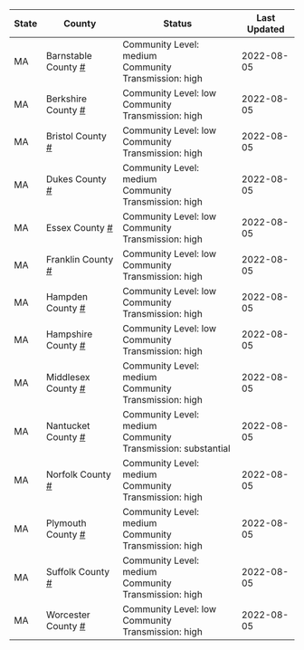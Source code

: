 State | County | Status | Last Updated
--- | --- | --- | --- 
MA | Barnstable County <a href="#barnstable_county">#</a> | <a name="barnstable_county"></a>Community Level: medium<br/>Community Transmission: high | 2022-08-05
MA | Berkshire County <a href="#berkshire_county">#</a> | <a name="berkshire_county"></a>Community Level: low<br/>Community Transmission: high | 2022-08-05
MA | Bristol County <a href="#bristol_county">#</a> | <a name="bristol_county"></a>Community Level: low<br/>Community Transmission: high | 2022-08-05
MA | Dukes County <a href="#dukes_county">#</a> | <a name="dukes_county"></a>Community Level: medium<br/>Community Transmission: high | 2022-08-05
MA | Essex County <a href="#essex_county">#</a> | <a name="essex_county"></a>Community Level: low<br/>Community Transmission: high | 2022-08-05
MA | Franklin County <a href="#franklin_county">#</a> | <a name="franklin_county"></a>Community Level: low<br/>Community Transmission: high | 2022-08-05
MA | Hampden County <a href="#hampden_county">#</a> | <a name="hampden_county"></a>Community Level: low<br/>Community Transmission: high | 2022-08-05
MA | Hampshire County <a href="#hampshire_county">#</a> | <a name="hampshire_county"></a>Community Level: low<br/>Community Transmission: high | 2022-08-05
MA | Middlesex County <a href="#middlesex_county">#</a> | <a name="middlesex_county"></a>Community Level: medium<br/>Community Transmission: high | 2022-08-05
MA | Nantucket County <a href="#nantucket_county">#</a> | <a name="nantucket_county"></a>Community Level: medium<br/>Community Transmission: substantial | 2022-08-05
MA | Norfolk County <a href="#norfolk_county">#</a> | <a name="norfolk_county"></a>Community Level: medium<br/>Community Transmission: high | 2022-08-05
MA | Plymouth County <a href="#plymouth_county">#</a> | <a name="plymouth_county"></a>Community Level: medium<br/>Community Transmission: high | 2022-08-05
MA | Suffolk County <a href="#suffolk_county">#</a> | <a name="suffolk_county"></a>Community Level: medium<br/>Community Transmission: high | 2022-08-05
MA | Worcester County <a href="#worcester_county">#</a> | <a name="worcester_county"></a>Community Level: low<br/>Community Transmission: high | 2022-08-05
